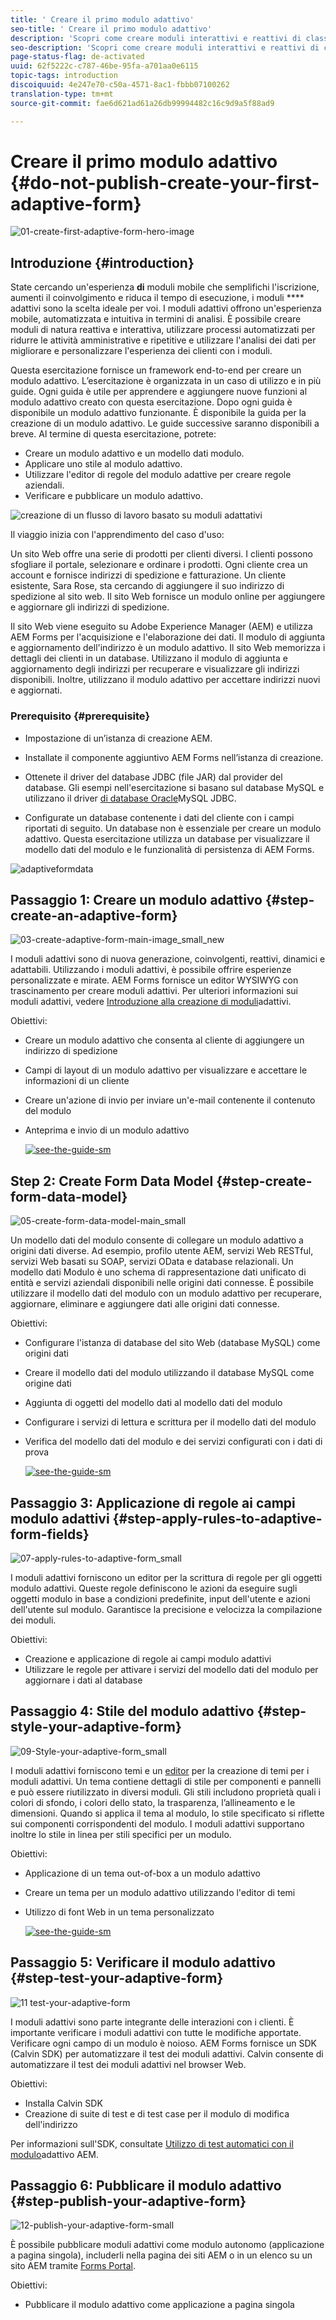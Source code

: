 ```yaml
---
title: ' Creare il primo modulo adattivo'
seo-title: ' Creare il primo modulo adattivo'
description: 'Scopri come creare moduli interattivi e reattivi di classe aziendale. '
seo-description: 'Scopri come creare moduli interattivi e reattivi di classe aziendale. '
page-status-flag: de-activated
uuid: 62f5222c-c787-46be-95fa-a701aa0e6115
topic-tags: introduction
discoiquuid: 4e247e70-c50a-4571-8ac1-fbbb07100262
translation-type: tm+mt
source-git-commit: fae6d621ad61a26db99994482c16c9d9a5f88ad9

---
```



# Creare il primo modulo adattivo {#do-not-publish-create-your-first-adaptive-form}

![01-create-first-adaptive-form-hero-image](assets/01-create-first-adaptive-form-hero-image.png)

## Introduzione {#introduction}

State cercando un&#39;esperienza **di** moduli mobile che semplifichi l&#39;iscrizione, aumenti il coinvolgimento e riduca il tempo di esecuzione, i moduli **** adattivi sono la scelta ideale per voi. I moduli adattivi offrono un&#39;esperienza mobile, automatizzata e intuitiva in termini di analisi. È possibile creare moduli di natura reattiva e interattiva, utilizzare processi automatizzati per ridurre le attività amministrative e ripetitive e utilizzare l&#39;analisi dei dati per migliorare e personalizzare l&#39;esperienza dei clienti con i moduli.

Questa esercitazione fornisce un framework end-to-end per creare un modulo adattivo. L’esercitazione è organizzata in un caso di utilizzo e in più guide. Ogni guida è utile per apprendere e aggiungere nuove funzioni al modulo adattivo creato con questa esercitazione. Dopo ogni guida è disponibile un modulo adattivo funzionante. È disponibile la guida per la creazione di un modulo adattivo. Le guide successive saranno disponibili a breve. Al termine di questa esercitazione, potrete:

* Creare un modulo adattivo e un modello dati modulo.
* Applicare uno stile al modulo adattivo.
* Utilizzare l&#39;editor di regole del modulo adattive per creare regole aziendali.
* Verificare e pubblicare un modulo adattivo.

![creazione di un flusso di lavoro basato su moduli adattativi](assets/create-daptive-form-workflow.png)

Il viaggio inizia con l&#39;apprendimento del caso d&#39;uso:

Un sito Web offre una serie di prodotti per clienti diversi. I clienti possono sfogliare il portale, selezionare e ordinare i prodotti. Ogni cliente crea un account e fornisce indirizzi di spedizione e fatturazione. Un cliente esistente, Sara Rose, sta cercando di aggiungere il suo indirizzo di spedizione al sito web. Il sito Web fornisce un modulo online per aggiungere e aggiornare gli indirizzi di spedizione.

Il sito Web viene eseguito su Adobe Experience Manager (AEM) e utilizza AEM Forms per l&#39;acquisizione e l&#39;elaborazione dei dati. Il modulo di aggiunta e aggiornamento dell&#39;indirizzo è un modulo adattivo. Il sito Web memorizza i dettagli dei clienti in un database. Utilizzano il modulo di aggiunta e aggiornamento degli indirizzi per recuperare e visualizzare gli indirizzi disponibili. Inoltre, utilizzano il modulo adattivo per accettare indirizzi nuovi e aggiornati.

### Prerequisito {#prerequisite}

* Impostazione di un’istanza di creazione AEM.
* Installate il componente aggiuntivo [](/help/forms/using/installing-configuring-aem-forms-osgi.md) AEM Forms nell’istanza di creazione.
* Ottenete il driver del database JDBC (file JAR) dal provider del database. Gli esempi nell&#39;esercitazione si basano sul database MySQL e utilizzano il driver [di database Oracle](https://dev.mysql.com/downloads/connector/j/5.1.html)MySQL JDBC.

* Configurate un database contenente i dati del cliente con i campi riportati di seguito. Un database non è essenziale per creare un modulo adattivo. Questa esercitazione utilizza un database per visualizzare il modello dati del modulo e le funzionalità di persistenza di AEM Forms.

![adaptiveformdata](assets/adaptiveformdata.png)

## Passaggio 1: Creare un modulo adattivo {#step-create-an-adaptive-form}

![03-create-adaptive-form-main-image_small_new](assets/03-create-adaptive-form-main-image_small_new.png)

I moduli adattivi sono di nuova generazione, coinvolgenti, reattivi, dinamici e adattabili. Utilizzando i moduli adattivi, è possibile offrire esperienze personalizzate e mirate. AEM Forms fornisce un editor WYSIWYG con trascinamento per creare moduli adattivi. Per ulteriori informazioni sui moduli adattivi, vedere [Introduzione alla creazione di moduli](/help/forms/using/introduction-forms-authoring.md)adattivi.

Obiettivi:

* Creare un modulo adattivo che consenta al cliente di aggiungere un indirizzo di spedizione
* Campi di layout di un modulo adattivo per visualizzare e accettare le informazioni di un cliente
* Creare un&#39;azione di invio per inviare un&#39;e-mail contenente il contenuto del modulo
* Anteprima e invio di un modulo adattivo

   [ ![see-the-guide-sm](assets/see-the-guide-sm.png)](create-adaptive-form.md)

## Step 2: Create Form Data Model {#step-create-form-data-model}

![05-create-form-data-model-main_small](assets/05-create-form-data-model-main_small.png)

Un modello dati del modulo consente di collegare un modulo adattivo a origini dati diverse. Ad esempio, profilo utente AEM, servizi Web RESTful, servizi Web basati su SOAP, servizi OData e database relazionali. Un modello dati Modulo è uno schema di rappresentazione dati unificato di entità e servizi aziendali disponibili nelle origini dati connesse. È possibile utilizzare il modello dati del modulo con un modulo adattivo per recuperare, aggiornare, eliminare e aggiungere dati alle origini dati connesse.

Obiettivi:

* Configurare l&#39;istanza di database del sito Web (database MySQL) come origini dati
* Creare il modello dati del modulo utilizzando il database MySQL come origine dati
* Aggiunta di oggetti del modello dati al modello dati del modulo
* Configurare i servizi di lettura e scrittura per il modello dati del modulo
* Verifica del modello dati del modulo e dei servizi configurati con i dati di prova

   [ ![see-the-guide-sm](assets/see-the-guide-sm.png)](create-form-data-model.md)

## Passaggio 3: Applicazione di regole ai campi modulo adattivi {#step-apply-rules-to-adaptive-form-fields}

![07-apply-rules-to-adaptive-form_small](assets/07-apply-rules-to-adaptive-form_small.png)

I moduli adattivi forniscono un editor per la scrittura di regole per gli oggetti modulo adattivi. Queste regole definiscono le azioni da eseguire sugli oggetti modulo in base a condizioni predefinite, input dell&#39;utente e azioni dell&#39;utente sul modulo. Garantisce la precisione e velocizza la compilazione dei moduli.

Obiettivi:

* Creazione e applicazione di regole ai campi modulo adattivi
* Utilizzare le regole per attivare i servizi del modello dati del modulo per aggiornare i dati al database

## Passaggio 4: Stile del modulo adattivo {#step-style-your-adaptive-form}

![09-Style-your-adaptive-form_small](assets/09-Style-your-adaptive-form_small.png)

I moduli adattivi forniscono temi e un [editor](/help/forms/using/themes.md) per la creazione di temi per i moduli adattivi. Un tema contiene dettagli di stile per componenti e pannelli e può essere riutilizzato in diversi moduli. Gli stili includono proprietà quali i colori di sfondo, i colori dello stato, la trasparenza, l’allineamento e le dimensioni. Quando si applica il tema al modulo, lo stile specificato si riflette sui componenti corrispondenti del modulo. I moduli adattivi supportano inoltre lo stile in linea per stili specifici per un modulo.

Obiettivi:

* Applicazione di un tema out-of-box a un modulo adattivo
* Creare un tema per un modulo adattivo utilizzando l&#39;editor di temi
* Utilizzo di font Web in un tema personalizzato

   [ ![see-the-guide-sm](assets/see-the-guide-sm.png)](style-your-adaptive-form.md)

## Passaggio 5: Verificare il modulo adattivo {#step-test-your-adaptive-form}

![11 test-your-adaptive-form](assets/11-test-your-adaptive-form.png)

I moduli adattivi sono parte integrante delle interazioni con i clienti. È importante verificare i moduli adattivi con tutte le modifiche apportate. Verificare ogni campo di un modulo è noioso. AEM Forms fornisce un SDK (Calvin SDK) per automatizzare il test dei moduli adattivi. Calvin consente di automatizzare il test dei moduli adattivi nel browser Web.

Obiettivi:

* Installa Calvin SDK
* Creazione di suite di test e di test case per il modulo di modifica dell&#39;indirizzo

Per informazioni sull&#39;SDK, consultate [Utilizzo di test automatici con il modulo](/help/forms/using/calvin.md)adattivo AEM.

## Passaggio 6: Pubblicare il modulo adattivo {#step-publish-your-adaptive-form}

![12-publish-your-adaptive-form-small](assets/12-publish-your-adaptive-form-_small.png)

È possibile pubblicare moduli adattivi come modulo autonomo (applicazione a pagina singola), includerli nella pagina [](/help/forms/using/embed-adaptive-form-aem-sites.md)dei siti AEM o in un elenco su un sito AEM tramite [Forms Portal](/help/forms/using/introduction-publishing-forms.md).

Obiettivi:

* Pubblicare il modulo adattivo come applicazione a pagina singola

